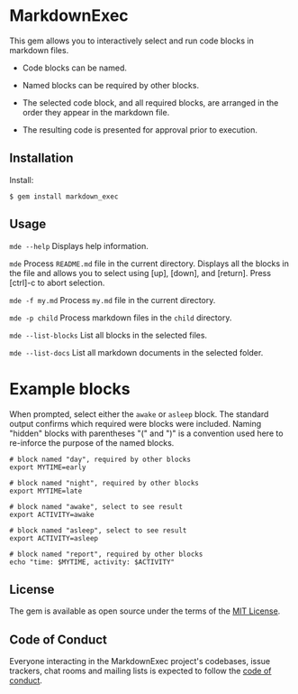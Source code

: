# MarkdownExec

This gem allows you to interactively select and run code blocks in markdown files.

* Code blocks can be named.

* Named blocks can be required by other blocks.

* The selected code block, and all required blocks, are arranged in the order they appear in the markdown file.

* The resulting code is presented for approval prior to execution.

## Installation

Install:

    $ gem install markdown_exec

## Usage

`mde --help`
Displays help information.

`mde`
Process `README.md` file in the current directory. Displays all the blocks in the file and allows you to select using [up], [down], and [return]. Press [ctrl]-c to abort selection.

`mde -f my.md`
Process `my.md` file in the current directory.

`mde -p child`
Process markdown files in the `child` directory.

`mde --list-blocks`
List all blocks in the selected files.

`mde --list-docs`
List all markdown documents in the selected folder.

# Example blocks
When prompted, select either the `awake` or `asleep` block. The standard output confirms which required were blocks were included. Naming "hidden" blocks with parentheses "(" and ")" is a convention used here to re-inforce the purpose of the named blocks.

``` :(day)
# block named "day", required by other blocks
export MYTIME=early
```

``` :(night)
# block named "night", required by other blocks
export MYTIME=late
```

``` :awake +(day) +(report)
# block named "awake", select to see result
export ACTIVITY=awake
```

``` :asleep +(night) +(report)
# block named "asleep", select to see result
export ACTIVITY=asleep
```

``` :(report)
# block named "report", required by other blocks
echo "time: $MYTIME, activity: $ACTIVITY"
```

## License

The gem is available as open source under the terms of the [MIT License](https://opensource.org/licenses/MIT).

## Code of Conduct

Everyone interacting in the MarkdownExec project's codebases, issue trackers, chat rooms and mailing lists is expected to follow the [code of conduct](https://github.com/[USERNAME]/markdown_exec/blob/master/CODE_OF_CONDUCT.md).
